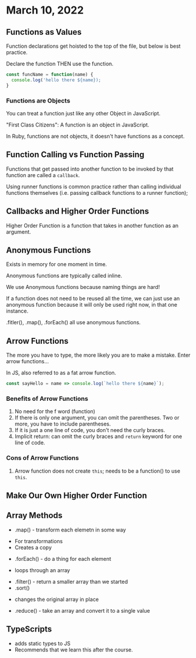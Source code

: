 # March 10, 2022

## Functions as Values
Function declarations get hoisted to the top of the file, but below is best practice.

Declare the function THEN use the function.
```javascript
const funcName = function(name) {
  console.log('hello there ${name});
}
```

### Functions are Objects
You can treat a function just like any other Object in JavaScript.

"First Class Citizens": A function is an object in JavaScript.

In Ruby, functions are not objects, it doesn't have functions as a concept.

## Function Calling vs Function Passing
Functions that get passed into another function to be invoked by that function are called a `callback`.

Using runner functions is common practice rather than calling individual functions themselves (i.e. passing callback functions to a runner function);

## Callbacks and Higher Order Functions
Higher Order Function is a function that takes in another function as an argument.

## Anonymous Functions
Exists in memory for one moment in time.

Anonymous functions are typically called inline.

We use Anonymous functions because naming things are hard!

If a function does not need to be reused all the time, we can just use an anonymous function because it will only be used right now, in that one instance.

.fitler(), .map(), .forEach() all use anonymous functions.

## Arrow Functions
The more you have to type, the more likely you are to make a mistake. Enter arrow functions...

In JS, also referred to as a fat arrow function.

```javascript
const sayHello = name => console.log(`hello there ${name}`);
```
### Benefits of Arrow Functions
1. No need for the f word (function)
2. If there is only one argument, you can omit the parentheses. Two or more, you have to include parentheses.
3. If it is just a one line of code, you don't need the curly braces.
4. Implicit return: can omit the curly braces and `return` keyword for one line of code.

### Cons of Arrow Functions
1. Arrow function does not create `this`; needs to be a function() to use `this`. 


## Make Our Own Higher Order Function

## Array Methods
* .map() - transform each elemetn in some way
- For transformations
- Creates a copy

* .forEach() - do a thing for each element
- loops through an array

* .filter() - return a smaller array than we started
* .sort()
- changes the original array in place

* .reduce() - take an array and convert it to a single value

## TypeScripts
* adds static types to JS
* Recommends that we learn this after the course.